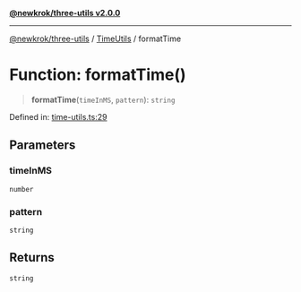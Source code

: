 [**@newkrok/three-utils v2.0.0**](../../../../README.md)

***

[@newkrok/three-utils](../../../../globals.md) / [TimeUtils](../README.md) / formatTime

# Function: formatTime()

> **formatTime**(`timeInMS`, `pattern`): `string`

Defined in: [time-utils.ts:29](https://github.com/NewKrok/three-utils/blob/1a272fdeec043de26e2ba522d538de872f96190d/src/time-utils.ts#L29)

## Parameters

### timeInMS

`number`

### pattern

`string`

## Returns

`string`
